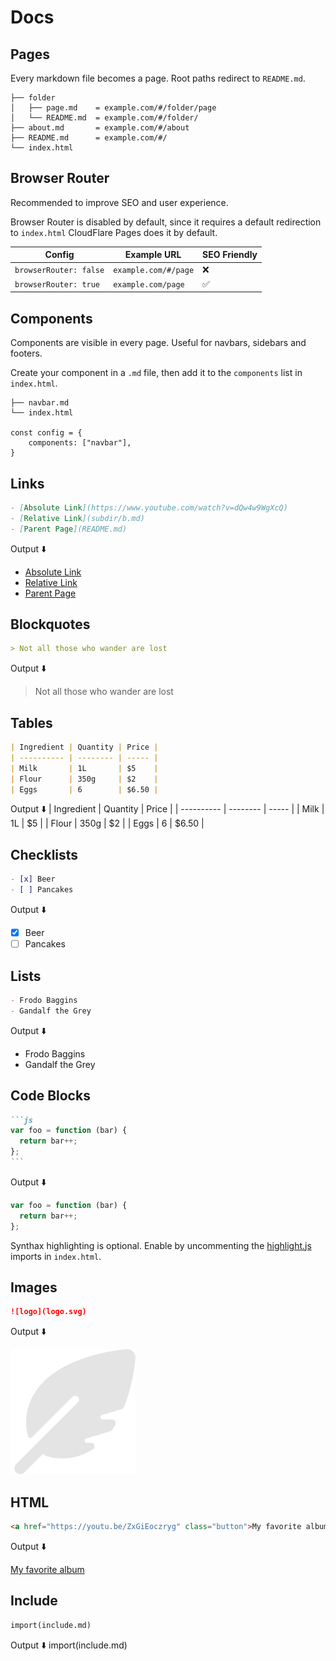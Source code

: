 # Docs

## Pages
Every markdown file becomes a page.
Root paths redirect to `README.md`.

```
├── folder
│   ├── page.md    = example.com/#/folder/page
│   └── README.md  = example.com/#/folder/
├── about.md       = example.com/#/about
├── README.md      = example.com/#/
└── index.html
```

## Browser Router
Recommended to improve SEO and user experience.

Browser Router is disabled by default, since it requires a default redirection to `index.html`
CloudFlare Pages does it by default.


| Config                 | Example URL          | SEO Friendly |
| ---------------------- | -------------------- | ------------ |
| `browserRouter: false` | `example.com/#/page` | ❌            |
| `browserRouter: true`  | `example.com/page`   | ✅            |


## Components
Components are visible in every page. Useful for navbars, sidebars and footers.

Create your component in a `.md` file, then add it to the `components` list in `index.html`.

```
├── navbar.md
└── index.html

const config = {
    components: ["navbar"],
}
```


## Links
```markdown
- [Absolute Link](https://www.youtube.com/watch?v=dQw4w9WgXcQ)
- [Relative Link](subdir/b.md)
- [Parent Page](README.md)
```
Output ⬇️

- [Absolute Link](https://www.youtube.com/watch?v=dQw4w9WgXcQ)
- [Relative Link](subdir/b.md)
- [Parent Page](README.md)

## Blockquotes
```markdown
> Not all those who wander are lost
```

Output ⬇️
> Not all those who wander are lost

## Tables
```markdown
| Ingredient | Quantity | Price |
| ---------- | -------- | ----- |
| Milk       | 1L       | $5    |
| Flour      | 350g     | $2    |
| Eggs       | 6        | $6.50 |
```

Output ⬇️
| Ingredient | Quantity | Price |
| ---------- | -------- | ----- |
| Milk       | 1L       | $5    |
| Flour      | 350g     | $2    |
| Eggs       | 6        | $6.50 |

## Checklists
```markdown
- [x] Beer
- [ ] Pancakes
```

Output ⬇️
- [x] Beer
- [ ] Pancakes

## Lists
```markdown
- Frodo Baggins
- Gandalf the Grey
```
Output ⬇️
- Frodo Baggins
- Gandalf the Grey

## Code Blocks
````markdown
```js
var foo = function (bar) {
  return bar++;
};
```
````
Output ⬇️
``` js
var foo = function (bar) {
  return bar++;
};
```

Synthax highlighting is optional. Enable by uncommenting the  [highlight.js](https://github.com/highlightjs/highlight.js/) imports in `index.html`.

## Images
```markdown
![logo](logo.svg)
```
Output ⬇️

![logo](logo.svg)


## HTML
```markdown
<a href="https://youtu.be/ZxGiEoczryg" class="button">My favorite album</a>
```
Output ⬇️

<a href="https://youtu.be/ZxGiEoczryg" class="button">My favorite album</a>

## Include
```markdown
import(include.md)
```
Output ⬇️
import(include.md)
